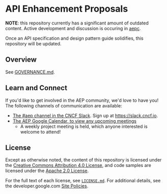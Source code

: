 # API Enhancement Proposals

**NOTE**: this repository currently has a significant amount of outdated
content. Active development and discussion is occuring in
[aepc](https://github.com/aep-dev/aepc).

Once an API specification and design pattern guide solidifies, this repository
will be updated.

## Overview

See [GOVERNANCE.md](./GOVERNANCE.md).

## Learn and Connect

If you'd like to get involved in the AEP community, we'd love to have you! The
following channels of communication are available:

- [The #aep channel in the CNCF Slack](https://cloud-native.slack.com/archives/C04TX46UCTV).
  Sign up at https://slack.cncf.io.
- [The AEP Google Calendar, to view any upcoming meetings](https://calendar.google.com/calendar/u/0/embed?src=7e35dd3df194a32f4fa7c03a3454e24ba3651e6f568248efe1ddf1e34a7bee9e@group.calendar.google.com&ctz=America/Los_Angeles)
  - A weekly project meeting is held, which anyone interested is welcome to
    attend!

## License

Except as otherwise noted, the content of this repository is licensed under the
[Creative Commons Attribution 4.0 License][1], and code samples are licensed
under the [Apache 2.0 License][2].

For the full text of each license, see [`LICENSE.md`](./LICENSE.md). For
additional details, see the developer.google.com [Site Policies][3].

[1]: https://creativecommons.org/licenses/by/4.0/
[2]: https://www.apache.org/licenses/LICENSE-2.0
[3]: https://developers.google.com/terms/site-policies
